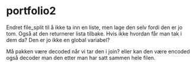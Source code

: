 # portfolio2

Endret file_split til å ikke ta inn en liste, men lage den selv fordi den er jo tom.
Også at den returnerer lista tilbake. Hvis ikke hvordan får man tak i dem da? Den er jo ikke en global variabel?

Må pakken være decoded når vi tar den i join? eller kan den være encoded også decoder man den etter man har satt sammen hele filen.
